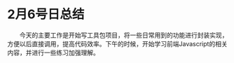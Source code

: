 # 2月6号日总结

&emsp;&emsp;今天的主要工作是开始写工具包项目，将一些日常用到的功能进行封装实现，方便以后直接调用，提高代码效率。下午的时候，开始学习前端Javascript的相关内容，并进行一些练习加强理解。